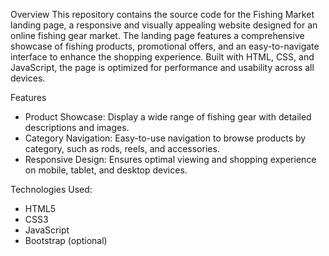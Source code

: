 Overview
This repository contains the source code for the Fishing Market landing page, a responsive and visually 
appealing website designed for an online fishing gear market. The landing page features a comprehensive 
showcase of fishing products, promotional offers, and an easy-to-navigate interface to enhance the 
shopping experience. Built with HTML, CSS, and JavaScript, the page is optimized for performance 
and usability across all devices.

Features
 - Product Showcase: Display a wide range of fishing gear with detailed descriptions and images.
 - Category Navigation: Easy-to-use navigation to browse products by category, such as rods, reels, and accessories.
 - Responsive Design: Ensures optimal viewing and shopping experience on mobile, tablet, and desktop devices.

Technologies Used:
 - HTML5
 - CSS3
 - JavaScript
 - Bootstrap (optional)
